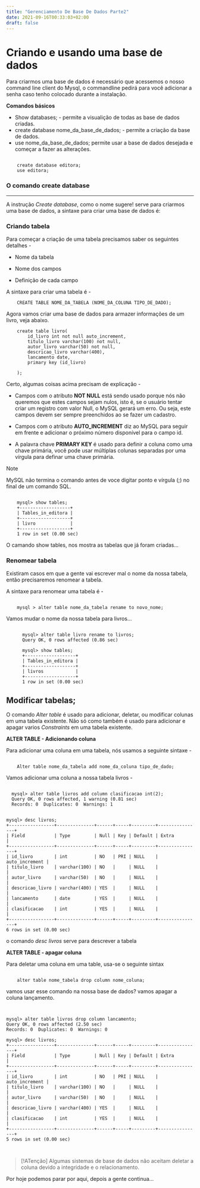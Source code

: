 ```yaml
---
title: "Gerenciamento De Base De Dados Parte2"
date: 2021-09-16T00:33:03+02:00
draft: false
---
```



# Criando e usando uma base de dados

Para criarmos uma base de dados é necessário que acessemos o nosso command line client do Mysql, o commandline pedirá para você adicionar a senha caso tenho colocado durante a instalação.

**Comandos básicos**

- Show databases; - permite a visualição de todas as base de dados criadas.
- create database nome_da_base_de_dados; - permite a criação da base de dados.
- use nome_da_base_de_dados; permite usar a base de dados desejada e começar a fazer as alterações.

````Mysql

    create database editora;
    use editora;
````


### O comando create database 

---

A instrução *Create database*, como o nome sugere! serve para criarmos uma base de dados, a sintaxe para criar uma base de dados é:


### Criando tabela

Para começar a criação de uma tabela precisamos saber os seguintes detalhes -

- Nome da tabela

- Nome dos campos

- Definição de cada campo

A sintaxe para criar uma tabela é - 

````Mysql
    CREATE TABLE NOME_DA_TABELA (NOME_DA_COLUNA TIPO_DE_DADO);
````

Agora vamos criar uma base de dados para armazer informações de um livro, veja abaixo.

````mysql
    create table livro(
        id_livro int not null auto_increment,
        titulo_livro varchar(100) not null,
        autor_livro varchar(50) not null,
        descricao_livro varchar(400),
        lancamento date,
        primary key (id_livro)

    );

````

Certo, algumas coisas acima precisam de explicação -

- Campos com o atributo **NOT NULL** está sendo usado porque nós não queremos que estes campos sejam nulos, isto é, se o usuário tentar criar um registro com valor Null, o MySQL gerará um erro. Ou seja, este campos devem ser sempre preenchidos ao se fazer um cadastro.

- Campos com o atributo **AUTO_INCREMENT** diz ao MySQL para seguir em frente e adicionar o próximo número disponível para o campo id.

- A palavra chave **PRIMARY KEY** é usado para definir a coluna como uma chave primária, você pode usar múltiplas colunas separadas por uma vírgula para definar uma chave primária.

> [!NOTE]
> MySQL não termina o comando antes de voce digitar ponto e vírgula (;) no final de um comando SQL.

````Mysql

    mysql> show tables;
    +-------------------+
    | Tables_in_editora |
    +-------------------+
    | livro             |
    +-------------------+
    1 row in set (0.00 sec)

````

O camando show tables, nos mostra as tabelas que já foram criadas...

### Renomear tabela

Existiram casos em que a gente vai escrever mal o nome da nossa tabela, então precisaremos renomear a tabela.

A sintaxe para renomear uma tabela é -

````Mysql

    mysql > alter table nome_da_tabela rename to novo_nome;

````

Vamos mudar o nome da nossa tabela para livros...

````Mysql

      mysql> alter table livro rename to livros;
      Query OK, 0 rows affected (0.86 sec)

      mysql> show tables;
      +-------------------+
      | Tables_in_editora |
      +-------------------+
      | livros            |
      +-------------------+
      1 row in set (0.00 sec)

````

## Modificar tabelas;

O comando *Alter table* é usado para adicionar, deletar, ou modificar colunas em uma tabela existente. Não só como também é usado para adicionar e apagar varios *Constraints* em uma tabela existente.

**ALTER TABLE - Adicionando coluna**

Para adicionar uma coluna em uma tabela, nós usamos a seguinte sintaxe - 

````Mysql

    Alter table nome_da_tabela add nome_da_coluna tipo_de_dado;

````
Vamos adicionar uma coluna a nossa tabela livros -

````Mysql

  mysql> alter table livros add column clasificacao int(2);
  Query OK, 0 rows affected, 1 warning (0.81 sec)
  Records: 0  Duplicates: 0  Warnings: 1

  
mysql> desc livros;
+-----------------+--------------+------+-----+---------+----------------+
| Field           | Type         | Null | Key | Default | Extra          |
+-----------------+--------------+------+-----+---------+----------------+
| id_livro        | int          | NO   | PRI | NULL    | auto_increment |
| titulo_livro    | varchar(100) | NO   |     | NULL    |                |
| autor_livro     | varchar(50)  | NO   |     | NULL    |                |
| descricao_livro | varchar(400) | YES  |     | NULL    |                |
| lancamento      | date         | YES  |     | NULL    |                |
| clasificacao    | int          | YES  |     | NULL    |                |
+-----------------+--------------+------+-----+---------+----------------+
6 rows in set (0.00 sec)
````
o comando *desc livros* serve para descrever a tabela

**ALTER TABLE - apagar coluna**

Para deletar uma coluna em uma table, usa-se o seguinte sintax

````Mysql

    alter table nome_tabela drop column nome_coluna;
````

vamos usar esse comando na nossa base de dados? vamos apagar a coluna lançamento.

````Mysql


mysql> alter table livros drop column lancamento;
Query OK, 0 rows affected (2.50 sec)
Records: 0  Duplicates: 0  Warnings: 0

mysql> desc livros;
+-----------------+--------------+------+-----+---------+----------------+
| Field           | Type         | Null | Key | Default | Extra          |
+-----------------+--------------+------+-----+---------+----------------+
| id_livro        | int          | NO   | PRI | NULL    | auto_increment |
| titulo_livro    | varchar(100) | NO   |     | NULL    |                |
| autor_livro     | varchar(50)  | NO   |     | NULL    |                |
| descricao_livro | varchar(400) | YES  |     | NULL    |                |
| clasificacao    | int          | YES  |     | NULL    |                |
+-----------------+--------------+------+-----+---------+----------------+
5 rows in set (0.00 sec)



````
> [!ATenção]
> Algumas sistemas de base de dados não aceitam deletar a coluna devido a integridade e o relacionamento.

Por hoje podemos parar por aqui, depois a gente continua...
